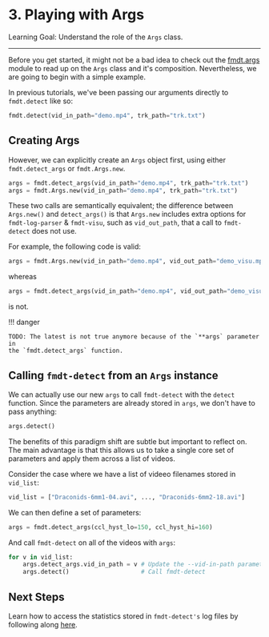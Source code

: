 # 3. Playing with Args

Learning Goal: Understand the role of the `Args` class.

---

Before you get started, it might not be a bad idea to check out the 
[fmdt.args](../reference/args.md) module to read up on the `Args` class and it's 
composition. Nevertheless, we are going to begin with a simple example.

In previous tutorials, we've been passing our arguments directly to 
`fmdt.detect` like so:

```Python
fmdt.detect(vid_in_path="demo.mp4", trk_path="trk.txt")
```

## Creating Args

However, we can explicitly create an `Args` object first, using either 
`fmdt.detect_args` or `fmdt.Args.new`.

```Python
args = fmdt.detect_args(vid_in_path="demo.mp4", trk_path="trk.txt")
args = fmdt.Args.new(vid_in_path="demo.mp4", trk_path="trk.txt")
```

These two calls are semantically equivalent; the difference between 
`Args.new()` and `detect_args()` is that `Args.new` includes extra options for 
`fmdt-log-parser` & `fmdt-visu`, such as `vid_out_path`, that a call to 
`fmdt-detect` does not use.

For example, the following code is valid:

```Python
args = fmdt.Args.new(vid_in_path="demo.mp4", vid_out_path="demo_visu.mp4")
```

whereas 

```Python
args = fmdt.detect_args(vid_in_path="demo.mp4", vid_out_path="demo_visu.mp4") #!!! ERROR !!!# 
```

is not.

!!! danger 

    TODO: The latest is not true anymore because of the `**args` parameter in 
    the `fmdt.detect_args` function.

## Calling `fmdt-detect` from an `Args` instance

We can actually use our new `args` to call `fmdt-detect` with the `detect` 
function. Since the parameters are already stored in `args`, we don't have to 
pass anything:

```Python
args.detect()
```

The benefits of this paradigm shift are subtle but important to reflect on. The 
main advantage is that this allows us to take a single core set of parameters 
and apply them across a list of videos.

Consider the case where we have a list of videeo filenames stored in `vid_list`:

```Python
vid_list = ["Draconids-6mm1-04.avi", ..., "Draconids-6mm2-18.avi"]
```

We can then define a set of parameters:

```Python
args = fmdt.detect_args(ccl_hyst_lo=150, ccl_hyst_hi=160)
```

And call `fmdt-detect` on all of the videos with `args`:

```Python
for v in vid_list:
    args.detect_args.vid_in_path = v # Update the --vid-in-path parameter
    args.detect()                    # Call fmdt-detect
```

## Next Steps

Learn how to access the statistics stored in `fmdt-detect's` log files by 
following along [here](./4_Retrieving_numerical_results.md).
